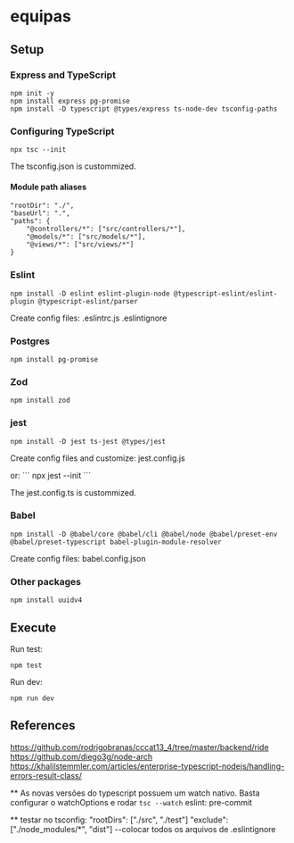 # equipas

## Setup

### Express and TypeScript
```
npm init -y
npm install express pg-promise
npm install -D typescript @types/express ts-node-dev tsconfig-paths
```

### Configuring TypeScript
```
npx tsc --init
```

The tsconfig.json is custommized.

#### Module path aliases
```
"rootDir": "./",
"baseUrl": ".",
"paths": {
    "@controllers/*": ["src/controllers/*"],
    "@models/*": ["src/models/*"],
    "@views/*": ["src/views/*"]
}
```

### Eslint

```
npm install -D eslint eslint-plugin-node @typescript-eslint/eslint-plugin @typescript-eslint/parser
```

Create config files:
.eslintrc.js
.eslintignore

### Postgres
```
npm install pg-promise
```

### Zod
```
npm install zod
```

### jest
```
npm install -D jest ts-jest @types/jest
```

Create config files and customize:
jest.config.js

or:
´´´
npx jest --init
´´´

The jest.config.ts is custommized.

### Babel
```
npm install -D @babel/core @babel/cli @babel/node @babel/preset-env @babel/preset-typescript babel-plugin-module-resolver
```

Create config files:
babel.config.json

### Other packages
```
npm install uuidv4
```

## Execute
Run test:
```
npm test
```

Run dev:
```
npm run dev
```

## References

https://github.com/rodrigobranas/cccat13_4/tree/master/backend/ride
https://github.com/diego3g/node-arch
https://khalilstemmler.com/articles/enterprise-typescript-nodejs/handling-errors-result-class/

** As novas versões do typescript possuem um watch nativo. Basta configurar o watchOptions e rodar `tsc --watch`
 eslint: pre-commit

 ** testar no tsconfig: "rootDirs": ["./src", "./test"]
 "exclude":["./node_modules/*", "dist"] --colocar todos os arquivos de .eslintignore
 